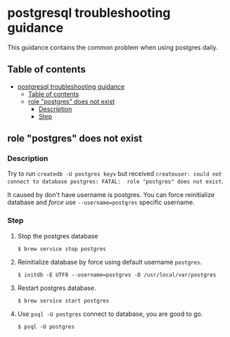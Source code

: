 # postgresql troubleshooting guidance

This guidance contains the common problem when using postgres daily.

## Table of contents

- [postgresql troubleshooting guidance](#postgresql-troubleshooting-guidance)
  - [Table of contents](#table-of-contents)
  - [role "postgres" does not exist](#role-postgres-does-not-exist)
    - [Description](#description)
    - [Step](#step)

## role "postgres" does not exist

### Description

Try to run `createdb -U postgres keyv` but received `createuser: could not connect to database postgres: FATAL:  role "postgres" does not exist`.

It caused by don't have username is postgres. You can force reinitialize database and _force_ use `--username=postgres` specific username.

### Step

1.  Stop the postgres database

    ```shell
    $ brew service stop postgres
    ```

2.  Reinitialize database by force using default username `postgres`.
    ```shell
    $ initdb -E UTF8 --username=postgres -D /usr/local/var/postgres
    ```
3.  Restart postgres database.

    ```shell
    $ brew service start postgres
    ```

4.  Use `psql -U postgres` connect to database, you are good to go.
    ```shell
    $ psql -U postgres
    ```
